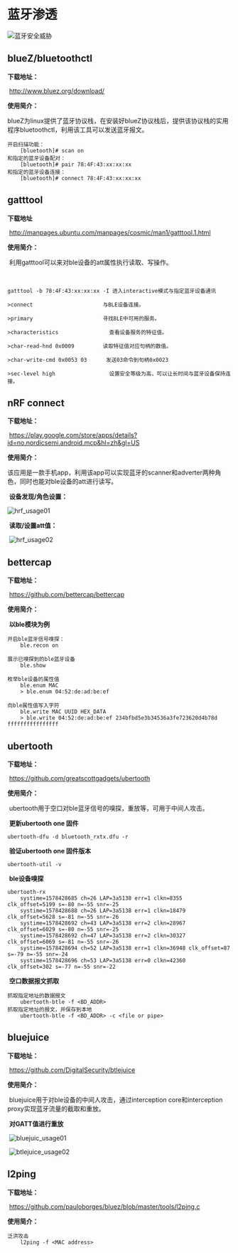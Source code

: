 # 蓝牙渗透

![蓝牙安全威胁](img/蓝牙安全威胁.png)

## blueZ/bluetoothctl

**下载地址：**

​	http://www.bluez.org/download/

**使用简介：**

​	blueZ为linux提供了蓝牙协议栈，在安装好blueZ协议栈后，提供该协议栈的实用程序bluetoothctl，利用该工具可以发送蓝牙报文。

```
开启扫描功能：
	[bluetooth]# scan on
和指定的蓝牙设备配对：
	[bluetooth]# pair 78:4F:43:xx:xx:xx
和指定的蓝牙设备连接：
	[bluetooth]# connect 78:4F:43:xx:xx:xx

```



## gatttool

**下载地址**

​	http://manpages.ubuntu.com/manpages/cosmic/man1/gatttool.1.html

**使用简介：**

​	利用gatttool可以来对ble设备的att属性执行读取、写操作。

​	

```
gatttool -b 78:4F:43:xx:xx:xx -I 进入interactive模式与指定蓝牙设备通讯

>connect                      与BLE设备连接。

>primary                      寻找BLE中可用的服务。

>characteristics                查看设备服务的特征值。

>char-read-hnd 0x0009         读取特征值对应句柄的数值。

>char-write-cmd 0x0053 03      发送03命令到句柄0x0023

>sec-level high                 设置安全等级为高，可以让长时间与蓝牙设备保持连接。
```



## nRF connect

**下载地址：**

​	https://play.google.com/store/apps/details?id=no.nordicsemi.android.mcp&hl=zh&gl=US

**使用简介：**

​	该应用是一款手机app，利用该app可以实现蓝牙的scanner和adverter两种角色，同时也能对ble设备的att进行读写。

​	**设备发现/角色设置：**

![hrf_usage01](img/hrf_usage01.png)

​	**读取/设置att值：**

​										![hrf_usage02](img/hrf_usage02.png)

## bettercap

**下载地址：**

​	https://github.com/bettercap/bettercap

**使用简介：**

​	**以ble模块为例**

```
开启ble蓝牙信号嗅探：
	ble.recon on
	
展示已嗅探到的ble蓝牙设备
	ble.show
	
枚举ble设备的属性值
	ble.enum MAC
	> ble.enum 04:52:de:ad:be:ef
	
向ble属性值写入字符
	ble.write MAC UUID HEX_DATA
	> ble.write 04:52:de:ad:be:ef 234bfbd5e3b34536a3fe723620d4b78d ffffffffffffffff
```



## ubertooth

**下载地址：**

​	https://github.com/greatscottgadgets/ubertooth

**使用简介：**

​	ubertooth用于空口对ble蓝牙信号的嗅探，重放等，可用于中间人攻击。

​	**更新ubertooth one 固件**

```
ubertooth-dfu -d bluetooth_rxtx.dfu -r
```

​	**验证ubertooth one 固件版本**

```
ubertooth-util -v
```

​	**ble设备嗅探**

```
ubertooth-rx
	systime=1578428685 ch=26 LAP=3a5138 err=1 clkn=8355 clk_offset=5199 s=-80 n=-55 snr=-25
	systime=1578428688 ch=26 LAP=3a5138 err=1 clkn=18479 clk_offset=5628 s=-81 n=-55 snr=-26
	systime=1578428692 ch=43 LAP=3a5138 err=2 clkn=28967 clk_offset=6029 s=-80 n=-55 snr=-25
	systime=1578428692 ch=47 LAP=3a5138 err=2 clkn=30327 clk_offset=6069 s=-81 n=-55 snr=-26
	systime=1578428694 ch=52 LAP=3a5138 err=1 clkn=36948 clk_offset=87 s=-79 n=-55 snr=-24
	systime=1578428696 ch=53 LAP=3a5138 err=0 clkn=42360 clk_offset=302 s=-77 n=-55 snr=-22
```

​	**空口数据报文抓取**

```
抓取指定地址的数据报文
	ubertooth-btle -f <BD_ADDR>
抓取指定地址的报文，并保存到本地
	ubertooth-btle -f <BD_ADDR> -c <file or pipe>
```



## bluejuice

**下载地址：**

​	https://github.com/DigitalSecurity/btlejuice

**使用简介：**

​	bluejuice用于对ble设备的中间人攻击，通过interception core和interception proxy实现蓝牙流量的截取和重放。

​	**对GATT值进行重放**

​	![bluejuic_usage01](img/bluejuic_usage01.png)

​	![btlejuice_usage02](img/btlejuice_usage02.png)

## l2ping

**下载地址：**

​	https://github.com/pauloborges/bluez/blob/master/tools/l2ping.c

**使用简介：**

```
泛洪攻击
	l2ping -f <MAC address>
```

